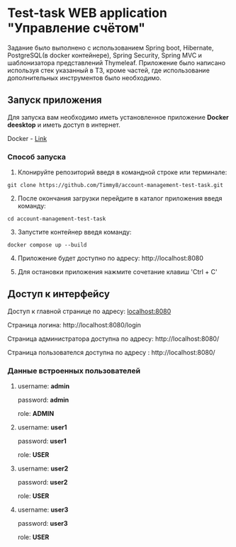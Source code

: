 # Test-task WEB application "Управление счётом"

Задание было выполнено с использованием Spring boot, Hibernate, PostgreSQL(в docker контейнере), Spring Security, Spring MVC и шаблонизатора представлений Thymeleaf.
Приложение было написано используя стек указанный в ТЗ, кроме частей, где использование дополнительных инструментов было необходимо. 

## Запуск приложения
Для запуска вам необходимо иметь установленное приложение **Docker deesktop** и иметь доступ в интернет.

Docker - [Link](https://www.docker.com/)

### Способ запуска

1) Клонируйте репозиторий введя в командной строке или терминале:

```git clone https://github.com/Timmy8/account-management-test-task.git```

2) После окончания загрузки перейдите в каталог приложения введя команду:

```cd account-management-test-task```

3) Запустите контейнер введя команду:

```docker compose up --build```

4) Приложение будет доступно по адресу: 
http://localhost:8080

5) Для остановки приложения нажмите сочетание клавиш 'Ctrl + C'

## Доступ к интерфейсу
Доступ к главной странице по адресу: [localhost:8080](http://localhost:8080/)

Страница логина: http://localhost:8080/login

Страница администратора доступна по адресу: http://localhost:8080/

Страница пользователся доступна по адресу : http://localhost:8080/

### Данные встроенных пользователей
1) username: **admin**

   password: **admin**
   
   role: **ADMIN**

4) username: **user1**
   
   password: **user1**
   
   role: **USER**

6) username: **user2**
   
   password: **user2**
   
   role: **USER**

8) username: **user3**
   
   password: **user3**
   
   role: **USER** 
